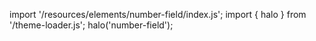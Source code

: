 <!--
type: template
name: number-field
-->

import '/resources/elements/number-field/index.js';
import { halo } from '/theme-loader.js';
halo('number-field');
